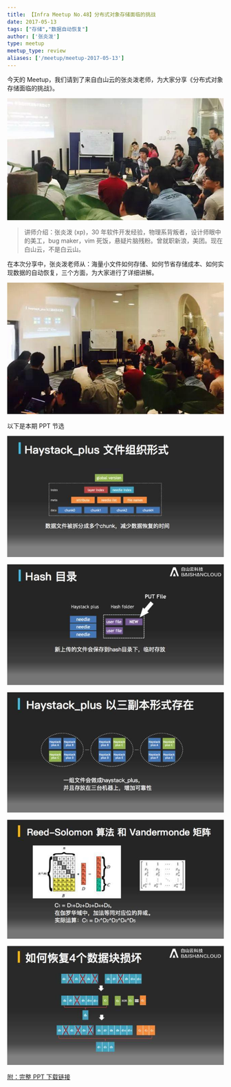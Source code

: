 ```yaml
---
title: 【Infra Meetup No.48】分布式对象存储面临的挑战
date: 2017-05-13
tags: ["存储","数据自动恢复"]
author: ['张炎泼']
type: meetup
meetup_type: review
aliases: ['/meetup/meetup-2017-05-13']
---
```



今天的 Meetup，我们请到了来自白山云的张炎泼老师，为大家分享《分布式对象存储面临的挑战》。


![张炎泼 | 白云山](media/meetup-48-20170513/1.jpeg)


>讲师介绍：张炎泼 (xp)，30 年软件开发经验，物理系背叛者，设计师眼中的美工，bug maker，vim 死饭，悬疑片脑残粉。曾就职新浪，美团。现在白山云，不是白云山。

在本次分享中，张炎泼老师从：海量小文件如何存储、如何节省存储成本、如何实现数据的自动恢复，三个方面，为大家进行了详细讲解。

![现场图片](media/meetup-48-20170513/2.jpeg)

以下是本期 PPT 节选

![PPT 节选](media/meetup-48-20170513/3.jpeg)

![PPT 节选](media/meetup-48-20170513/4.jpeg)

![PPT 节选](media/meetup-48-20170513/5.jpeg)

![PPT 节选](media/meetup-48-20170513/6.jpeg)

![PPT 节选](media/meetup-48-20170513/7.jpeg)

[附：完整 PPT 下载链接](https://eyun.baidu.com/s/3bpKSlzh)

